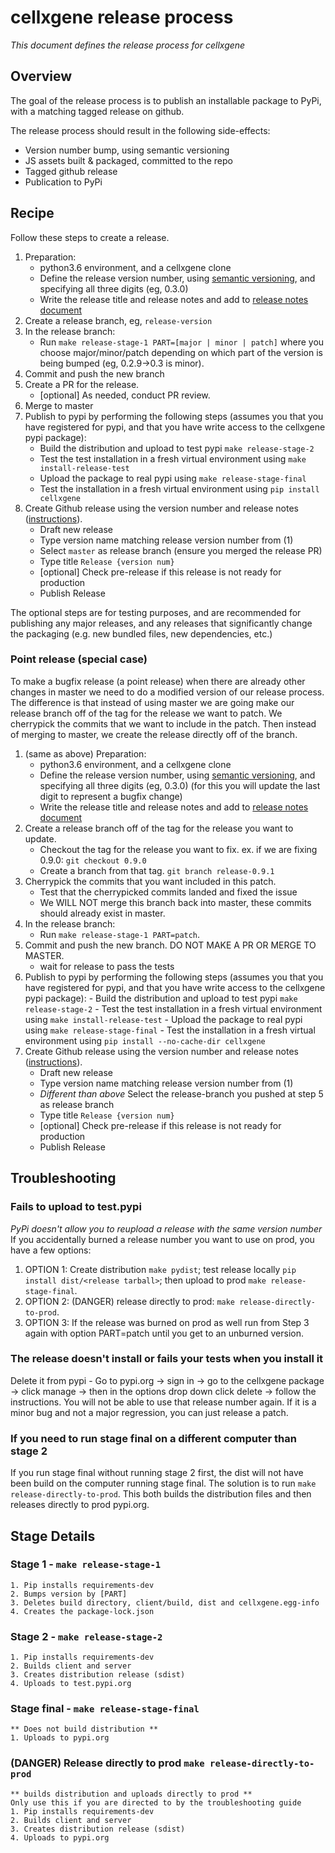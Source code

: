 # cellxgene release process

_This document defines the release process for cellxgene_

## Overview

The goal of the release process is to publish an installable package
to PyPi, with a matching tagged release on github.

The release process should result in the following side-effects:

-   Version number bump, using semantic versioning
-   JS assets built & packaged, committed to the repo
-   Tagged github release
-   Publication to PyPi

## Recipe

Follow these steps to create a release.

1.  Preparation:
    -   python3.6 environment, and a cellxgene clone
    -   Define the release version number, using [semantic versioning](https://semver.org/),
        and specifying all three digits (eg, 0.3.0)
    -   Write the release title and release notes and add to
        [release notes document](https://docs.google.com/document/d/1KnHwkYfhyWO5H8BDcMu7y3ogjvq5Yi4OwpmZ8DB6w0Y/edit)
2.  Create a release branch, eg, `release-version`
3.  In the release branch:
    -   Run `make release-stage-1 PART=[major | minor | patch]` where you choose major/minor/patch depending on which part of the version
        is being bumped (eg, 0.2.9->0.3 is minor).
4.  Commit and push the new branch
5.  Create a PR for the release.
    -   [optional] As needed, conduct PR review.
6.  Merge to master
7.  Publish to pypi by performing the following steps (assumes you that you have registered for pypi,
    and that you have write access to the cellxgene pypi package):
    -   Build the distribution and upload to test pypi `make release-stage-2`
    -   Test the test installation in a fresh virtual environment using `make install-release-test`
    -   Upload the package to real pypi using `make release-stage-final`
    -   Test the installation in a fresh virtual environment using `pip install cellxgene`
8.  Create Github release using the version number and release notes
    ([instructions](https://help.github.com/articles/creating-releases/)).
    -   Draft new release
    -   Type version name matching release version number from (1)
    -   Select `master` as release branch (ensure you merged the release PR)
    -   Type title `Release {version num}`
    -   [optional] Check pre-release if this release is not ready for production
    -   Publish Release

The optional steps are for testing purposes, and are recommended
for publishing any major releases, and any releases that significantly
change the packaging (e.g. new bundled files, new dependencies, etc.)

### Point release (special case)

To make a bugfix release (a point release) when there are already other changes in master we need to do a modified version of our release process. The difference is that instead of using master we are going make our release branch off of the tag for the release we want to patch. We cherrypick the commits that we want to include in the patch. Then instead of merging to master, we create the release directly off of the branch.

1.  (same as above) Preparation:
    -   python3.6 environment, and a cellxgene clone
    -   Define the release version number, using [semantic versioning](https://semver.org/),
        and specifying all three digits (eg, 0.3.0) (for this you will update the last digit to represent a bugfix change)
    -   Write the release title and release notes and add to
        [release notes document](https://docs.google.com/document/d/1KnHwkYfhyWO5H8BDcMu7y3ogjvq5Yi4OwpmZ8DB6w0Y/edit)
2.  Create a release branch off of the tag for the release you want to update.
    -   Checkout the tag for the release you want to fix. ex. if we are fixing 0.9.0: `git checkout 0.9.0`
    -   Create a branch from that tag. `git branch release-0.9.1`
3.  Cherrypick the commits that you want included in this patch.
    -   Test that the cherrypicked commits landed and fixed the issue
    -   We WILL NOT merge this branch back into master, these commits should already exist in master.
4.  In the release branch:
    -   Run `make release-stage-1 PART=patch`.
5.  Commit and push the new branch. DO NOT MAKE A PR OR MERGE TO MASTER.
    -   wait for release to pass the tests
6.  Publish to pypi by performing the following steps (assumes you that you have registered for pypi,
    and that you have write access to the cellxgene pypi package): - Build the distribution and upload to test pypi `make release-stage-2` - Test the test installation in a fresh virtual environment using `make install-release-test` - Upload the package to real pypi using `make release-stage-final` - Test the installation in a fresh virtual environment using
    `pip install --no-cache-dir cellxgene`
7.  Create Github release using the version number and release notes
    ([instructions](https://help.github.com/articles/creating-releases/)).
    -   Draft new release
    -   Type version name matching release version number from (1)
    -   _Different than above_ Select the release-branch you pushed at step 5 as release branch
    -   Type title `Release {version num}`
    -   [optional] Check pre-release if this release is not ready for production
    -   Publish Release

## Troubleshooting

### Fails to upload to test.pypi

_PyPi doesn't allow you to reupload a release with the same version number_
If you accidentally burned a release number you want to use on prod, you have a few options:

1. OPTION 1: Create distribution `make pydist`; test release locally `pip install dist/<release tarball>`;
   then upload to prod `make release-stage-final`.
2. OPTION 2: (DANGER) release directly to prod: `make release-directly-to-prod`.
3. OPTION 3: If the release was burned on prod as well run from Step 3 again with option
   PART=patch until you get to an unburned version.

### The release doesn't install or fails your tests when you install it

Delete it from pypi - Go to pypi.org -> sign in -> go to the cellxgene package -> click manage -> then in the options drop down click delete -> follow the instructions. You will not be able to use that release number again. If it is a minor bug and not a major regression, you can just release a patch.

### If you need to run stage final on a different computer than stage 2

If you run stage final without running stage 2 first, the dist will not have been build on the computer running stage final. The solution is to run `make release-directly-to-prod`. This both builds the distribution files and then releases directly to prod pypi.org.

## Stage Details

### Stage 1 - `make release-stage-1`

    1. Pip installs requirements-dev
    2. Bumps version by [PART]
    3. Deletes build directory, client/build, dist and cellxgene.egg-info
    4. Creates the package-lock.json

### Stage 2 - `make release-stage-2`

    1. Pip installs requirements-dev
    2. Builds client and server
    3. Creates distribution release (sdist)
    4. Uploads to test.pypi.org

### Stage final - `make release-stage-final`

    ** Does not build distribution **
    1. Uploads to pypi.org

### (DANGER) Release directly to prod `make release-directly-to-prod`

    ** builds distribution and uploads directly to prod **
    Only use this if you are directed to by the troubleshooting guide
    1. Pip installs requirements-dev
    2. Builds client and server
    3. Creates distribution release (sdist)
    4. Uploads to pypi.org
